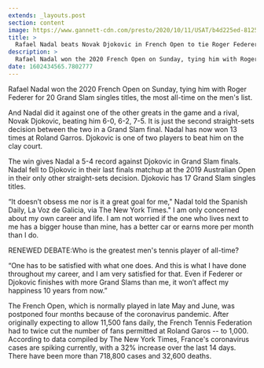 ```yaml
--- 
extends: _layouts.post 
section: content 
image: https://www.gannett-cdn.com/presto/2020/10/11/USAT/b4d225ed-8125-49e4-807d-d917cfd6b924-USP_Tennis__French_Open.jpg?crop=2988,1681,x438,y66&width=2988&height=1681&format=pjpg&auto=webp 
title: > 
  Rafael Nadal beats Novak Djokovic in French Open to tie Roger Federer's record of 20 Grand Slam singles titles 
description: > 
  Rafael Nadal won the 2020 French Open on Sunday, tying him with Roger Federer for 20 Grand Slam singles titles, the most all-time on the men's list.It is just the second straight-sets decision between the two in a Grand Slam final.The win gives Nadal a 5-4 record against Djokovic in Grand Slam finals.Djokovic has 17 Grand Slam singles titles.According to data compiled by The New York Times, France's coronavirus cases are spiking currently, with a 32% increase over the last 14 days. 
date: 1602434565.7802777 
--- 
```

Rafael Nadal won the 2020 French Open on Sunday, tying him with Roger Federer for 20 Grand Slam singles titles, the most all-time on the men's list.

And Nadal did it against one of the other greats in the game and a rival, Novak Djokovic, beating him 6-0, 6-2, 7-5. It is just the second straight-sets decision between the two in a Grand Slam final. Nadal has now won 13 times at Roland Garros. Djokovic is one of two players to beat him on the clay court.

The win gives Nadal a 5-4 record against Djokovic in Grand Slam finals. Nadal fell to Djokovic in their last finals matchup at the 2019 Australian Open in their only other straight-sets decision. Djokovic has 17 Grand Slam singles titles.

“It doesn’t obsess me nor is it a great goal for me," Nadal told the Spanish Daily, La Voz de Galicia, via The New York Times." I am only concerned about my own career and life. I am not worried if the one who lives next to me has a bigger house than mine, has a better car or earns more per month than I do.

RENEWED DEBATE:Who is the greatest men's tennis player of all-time?

“One has to be satisfied with what one does. And this is what I have done throughout my career, and I am very satisfied for that. Even if Federer or Djokovic finishes with more Grand Slams than me, it won’t affect my happiness 10 years from now.”

The French Open, which is normally played in late May and June, was postponed four months because of the coronavirus pandemic. After originally expecting to allow 11,500 fans daily, the French Tennis Federation had to twice cut the number of fans permitted at Roland Garos -- to 1,000. According to data compiled by The New York Times, France's coronavirus cases are spiking currently, with a 32% increase over the last 14 days. There have been more than 718,800 cases and 32,600 deaths.